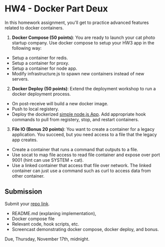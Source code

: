 # HW4 - Docker Part Deux

In this homework assignment, you'll get to practice advanced features related to docker containers.

1) **Docker Compose (50 points)**: You are ready to launch your cat photo startup company. Use docker compose to setup your HW3 app in the following way:

* Setup a container for redis.
* Setup a container for proxy.
* Setup a container for node app.
* Modify infrastructure.js to spawn new containers instead of new servers.

2) **Docker Deploy (50 points)**: Extend the deployment workshop to run a docker deployment process.

* On post-receive will build a new docker image.
* Push to local registery.
* Deploy the dockerized [simple node.js App](https://github.com/CSC-DevOps/App). Add appropriate hook commands to pull from registery, stop, and restart containers.


3) **File IO (Bonus 20 points)**: You want to create a container for a legacy application. You succeed, but you need access to a file that the legacy app creates.

* Create a container that runs a command that outputs to a file.
* Use socat to map file access to read file container and expose over port 9001 (hint can use SYSTEM + cat).
* Use a linked container that access that file over network. The linked container can just use a command such as curl to access data from other container.

## Submission

Submit your [repo link](https://goo.gl/forms/JuDfdY9X9JEqMe7f1).

* README.md (explaning implementation),
* Docker compose file
* Relevant code, hook scripts, etc.
* Screencast demonstrating docker compose, docker deploy, and bonus.

Due, Thursday, November 17th, midnight.
